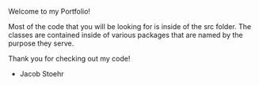 Welcome to my Portfolio!

Most of the code that you will be looking for is inside of the src folder. The classes are contained inside of various packages that are named by the purpose they serve.

Thank you for checking out my code!
- Jacob Stoehr
